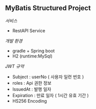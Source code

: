 
## MyBatis Structured Project 

*서비스*
- RestAPI Service

*개발 환경*
- gradle + Spring boot
- H2 (runtime:MySql)

*JWT 규약*
- Subject : userNo ( 사용자 일련 번호 )
- roles : Api 권한 정보
- IssuedAt : 발행 일자
- Expiration : 만료 일자 ( 1시간 유효 기간 )
- HS256 Encoding



 
